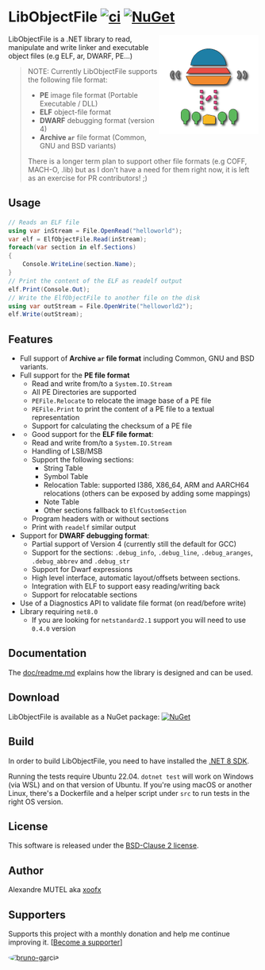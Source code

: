 # LibObjectFile [![ci](https://github.com/xoofx/LibObjectFile/actions/workflows/CI.yml/badge.svg)](https://github.com/xoofx/LibObjectFile/actions/workflows/CI.yml) [![NuGet](https://img.shields.io/nuget/v/LibObjectFile.svg)](https://www.nuget.org/packages/LibObjectFile/)

<img align="right" width="200px" height="200px" src="https://raw.githubusercontent.com/xoofx/LibObjectFile/master/img/libobjectfile.png">

LibObjectFile is a .NET library to read, manipulate and write linker and executable object files (e.g ELF, ar, DWARF, PE...)

> NOTE: Currently LibObjectFile supports the following file format:
>
> - **PE** image file format (Portable Executable / DLL)
> - **ELF** object-file format
> - **DWARF** debugging format (version 4)
> - **Archive `ar`** file format (Common, GNU and BSD variants)
>
> There is a longer term plan to support other file formats (e.g COFF, MACH-O, .lib) but as I don't 
> have a need for them right now, it is left as an exercise for PR contributors! ;)

## Usage

```C#
// Reads an ELF file
using var inStream = File.OpenRead("helloworld");
var elf = ElfObjectFile.Read(inStream);
foreach(var section in elf.Sections)
{
    Console.WriteLine(section.Name);
}
// Print the content of the ELF as readelf output
elf.Print(Console.Out);
// Write the ElfObjectFile to another file on the disk
using var outStream = File.OpenWrite("helloworld2");
elf.Write(outStream);
```

## Features
- Full support of **Archive `ar` file format** including Common, GNU and BSD variants.
- Full support for the **PE file format**
  - Read and write from/to a `System.IO.Stream`
  - All PE Directories are supported
  - `PEFile.Relocate` to relocate the image base of a PE file
  - `PEFile.Print` to print the content of a PE file to a textual representation
  - Support for calculating the checksum of a PE file
- - Good support for the **ELF file format**:
  - Read and write from/to a `System.IO.Stream`
  - Handling of LSB/MSB
  - Support the following sections: 
    - String Table
    - Symbol Table
    - Relocation Table: supported I386, X86_64, ARM and AARCH64 relocations (others can be exposed by adding some mappings)
    - Note Table
    - Other sections fallback to `ElfCustomSection`
  - Program headers with or without sections
  - Print with `readelf` similar output
- Support for **DWARF debugging format**:
  - Partial support of Version 4 (currently still the default for GCC)
  - Support for the sections: `.debug_info`, `.debug_line`, `.debug_aranges`, `.debug_abbrev` and `.debug_str` 
  - Support for Dwarf expressions
  - High level interface, automatic layout/offsets between sections.
  - Integration with ELF to support easy reading/writing back
  - Support for relocatable sections
- Use of a Diagnostics API to validate file format (on read/before write)
- Library requiring `net8.0`
    - If you are looking for `netstandard2.1` support you will need to use `0.4.0` version

## Documentation

The [doc/readme.md](doc/readme.md) explains how the library is designed and can be used.

## Download

LibObjectFile is available as a NuGet package: [![NuGet](https://img.shields.io/nuget/v/LibObjectFile.svg)](https://www.nuget.org/packages/LibObjectFile/)

## Build

In order to build LibObjectFile, you need to have installed the [.NET 8 SDK](https://dotnet.microsoft.com/en-us/download).

Running the tests require Ubuntu 22.04. `dotnet test` will work on Windows (via WSL) and on that version of Ubuntu.
If you're using macOS or another Linux, there's a Dockerfile and a helper script under `src` to run tests in the right OS version.

## License

This software is released under the [BSD-Clause 2 license](https://github.com/xoofx/LibObjectFile/blob/master/license.txt).

## Author

Alexandre MUTEL aka [xoofx](https://xoofx.github.io)

## Supporters

Supports this project with a monthly donation and help me continue improving it. \[[Become a supporter](https://github.com/sponsors/xoofx)\]

[<img src="https://github.com/bruno-garcia.png?size=200" width="64px;" style="border-radius: 50%" alt="bruno-garcia"/>](https://github.com/bruno-garcia)
